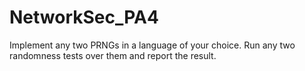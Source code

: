 # NetworkSec_PA4

Implement any two PRNGs in a language of your choice. Run any two randomness tests over them and report the result.

